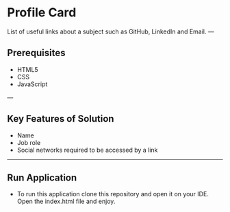 # Profile Card
List of useful links about a subject such as GitHub, LinkedIn and Email.
—

## Prerequisites

+ HTML5
+ CSS
+ JavaScript

—

## Key Features of Solution

+ Name
+ Job role
+ Social networks required to be accessed by a link

---

## Run Application

+ To run this application clone this repository and open it on your IDE. Open the index.html file and enjoy.
